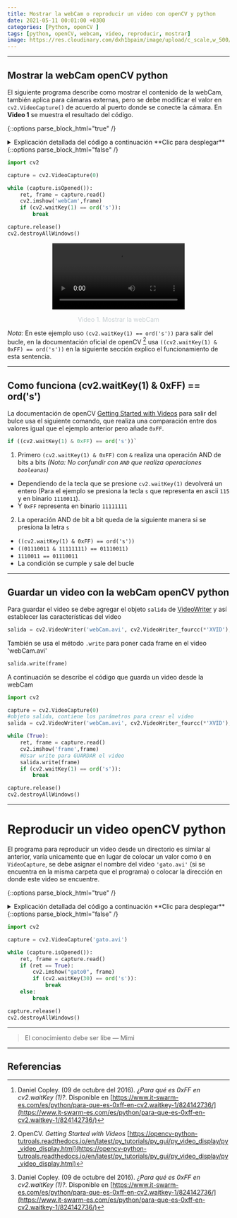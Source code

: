 ```yaml
---
title: Mostrar la webCam o reproducir un video con openCV y python
date: 2021-05-11 00:01:00 +0300
categories: [Python, openCV ]
tags: [python, openCV, webcam, video, reproducir, mostrar]   
image: https://res.cloudinary.com/dxh1bpaim/image/upload/c_scale,w_500/v1621181124/kipunaEC/webCam/portada_qy7jvz.gif
---
```


***

## Mostrar la webCam openCV python

El siguiente programa describe como mostrar el contenido de la webCam, también aplica para cámaras externas, pero se debe modificar el valor en `cv2.VideoCapture()` de acuerdo al puerto donde se conecte la cámara. En **Video 1** se muestra el resultado del código.

{::options parse_block_html="true" /}

<details>
<summary markdown='span'> Explicación detallada del código a continuación **Clic para desplegar** 
</summary>

1. `import cv2`, importar la librería de openCV 
2. `capture = cv2.VideoCapture(0)`, crear un objeto `capture` de `VideoCapture(0)`
 * Tiene como argumento `0` para leer la webCam. También recibe valores como -1, 1, etc si se conecta en otros puertos otras cámaras.
3. `while (capture.isOpened()):`
 * `capture.isOpened()` Devuelve `True` si la captura de video ya se ha inicializado.
4. `ret, frame = capture.read()`, usa el objeto `capture` para leer la información de la webCam
 * `frame` información del video frame por frame
 * `ret` valor booleano `TRUE` si `frame` es leído correctamente 
5. `if (cv2.waitKey(1) == ord('s')):`, sentencia  [if](https://docs.python.org/3/tutorial/controlflow.html) compara dos valores, si se cumple la condición termina el bucle.
 * `cv2.waitKey(1)`, si una tecla es presionada, regresa un valor de acuerdo al código [ascii](http://www.asciitable.com/), mientras no se presione una tecla devuelve el valor de `-1` 
 * `ord('s')` la función [ord](https://docs.python.org/3/library/functions.html#ord) recibe un caracter y devuelve un valor que representa a ese caracter.
 * La condición [^1]  queda de la siguiente manera: `(cv2.waitKey(1) == ord('s'))` --> `1110011 == 01110011` (Cuando se cuple, sale del bucle)
6. `capture.release()` para liberar la captura
7. `cv2.destroyAllWindows()` cerrar todas las ventanas

</details>
{::options parse_block_html="false" /} 
  

```python
import cv2

capture = cv2.VideoCapture(0)

while (capture.isOpened()):
    ret, frame = capture.read()
    cv2.imshow('webCam',frame)
    if (cv2.waitKey(1) == ord('s')):
        break

capture.release()
cv2.destroyAllWindows()
```

<center>
<video src="https://res.cloudinary.com/dxh1bpaim/video/upload/c_scale,w_500/v1621182764/kipunaEC/webCam/video_vtfxj0.mp4" controls>
  Tu navegador no implementa el elemento <code>video</code>.
</video>
</center>
<center>
<p style="color: rgb(199,207,210);"> Video 1. Mostrar la webCam </p>
</center>

*Nota:* En este ejemplo uso `(cv2.waitKey(1) == ord('s'))` para salir del bucle, en la documentación oficial de openCV [^2]  usa `((cv2.waitKey(1) & 0xFF) == ord('s'))` en la siguiente sección explico el funcionamiento de esta sentencia.



***

## Como funciona (cv2.waitKey(1) & 0xFF) == ord('s')

La documentación de openCV [Getting Started with Videos](https://opencv-python-tutroals.readthedocs.io/en/latest/py_tutorials/py_gui/py_video_display/py_video_display.html) para salir del bulce usa el siguiente comando, que realiza una comparación entre dos valores igual que el ejemplo anterior pero añade `0xFF`.  
```python
if ((cv2.waitKey(1) & 0xFF) == ord('s'))`
```

1. Primero `(cv2.waitKey(1) & 0xFF)` con `&` realiza una operación AND de bits a bits *(Nota: No confundir con `AND` que realiza operaciones `booleanas`)* 
 * Dependiendo de la tecla que se presione `cv2.waitKey(1)` devolverá un entero (Para el ejemplo se presiona la tecla `s` que representa en ascii `115` y en binario `1110011`). 
 * Y `0xFF` representa en binario `11111111`
2. La operación AND de bit a bit queda de la siguiente manera si se presiona la letra `s`
 * `((cv2.waitKey(1) & 0xFF) == ord('s'))`
 * `((01110011 & 11111111) == 01110011)`
 * `1110011 == 01110011`
 * La condición se cumple y sale del bucle

***

## Guardar un video con la webCam openCV python

Para guardar el video se debe agregar el objeto `salida` de [VideoWriter](../VideoWriter-openCV-python/) y así establecer las características del video

```python
salida = cv2.VideoWriter('webCam.avi', cv2.VideoWriter_fourcc(*'XVID'), 10, (640,480))
```
También  se usa el método `.write` para poner cada frame en el video 'webCam.avi'
```python
salida.write(frame)
```
A continuación se describe el código que guarda un video desde la webCam

```python
import cv2

capture = cv2.VideoCapture(0)
#objeto salida, contiene los parámetros para crear el video
salida = cv2.VideoWriter('webCam.avi', cv2.VideoWriter_fourcc(*'XVID'), 10, (640,480))

while (True):
    ret, frame = capture.read()
    cv2.imshow('frame',frame)
    #Usar write para GUARDAR el video
    salida.write(frame)
    if (cv2.waitKey(1) == ord('s')):
        break

capture.release()
cv2.destroyAllWindows()
```
***

# Reproducir un video openCV python 

El programa para reproducir un video desde un directorio es similar al anterior, varía unicamente que en lugar de colocar un valor como `0` en `VideoCapture`, se debe asignar el nombre del video `'gato.avi'` (si se encuentra en la misma carpeta que el programa) o colocar la dirección en donde este video se encuentre. 

{::options parse_block_html="true" /}

<details>
<summary markdown='span'> Explicación detallada del código a continuación **Clic para desplegar** 
</summary>

1. `import cv2`, importar la librería de openCV 
2. `capture = cv2.VideoCapture('gato.avi')`, crear un objeto `capture` de `VideoCapture(0)`
 * Tiene como argumento entre comillas el nombre del video. También se puede usar el path del video `cv2.VideoCapture('/home/noemi/Escritorio/reproducir_Videos/gato.avi')`
3. `while (capture.isOpened()):`
 * `capture.isOpened()` Devuelve `True` si la captura de video ya se ha inicializado.
4. `ret, frame = capture.read()`, usa el objeto `capture` para leer la información de la webCam
 * `frame` información del video frame por frame
 * `ret` valor booleano `TRUE` si el `frame` es leído correctamente 
5. `if (ret == True)`, si `ret` es `True` ejecutará lo que este dentro de la sentencia `if`. 
6. `if (cv2.waitKey(30) == ord('s')):`, sentencia  [if](https://docs.python.org/3/tutorial/controlflow.html) compara dos valores, si se cumple la condición termina el bucle.
 * `cv2.waitKey(30)`, si una tecla es presionada, regresa un valor de acuerdo al código [ascii](http://www.asciitable.com/), mientras no se presione una tecla devuelve `-1`. *Nota: algunos videos pueden reproducirse mas rápido o mas lento de acuerdo a las características como el bitrate, openCV tratará de reproducir el archivo rápido, para modificar eso se puede variar el valor* de `cv2.waitKey(30)`
 * `ord('s')` la función [ord](https://docs.python.org/3/library/functions.html#ord) recibe un caracter y devuelve un valor que representa a ese caracter.
 * La condición [^1]  queda de la siguiente manera cuando se presiona la tecla `s`: `(cv2.waitKey(1) == ord('s'))` --> `01110011 == 01110011`
6. `capture.release()` para liberar la captura
7. `cv2.destroyAllWindows()` cerrar todas las ventanas

</details>
{::options parse_block_html="false" /} 

```python
import cv2

capture = cv2.VideoCapture('gato.avi')

while (capture.isOpened()):
    ret, frame = capture.read()
    if (ret == True):
        cv2.imshow("gato0", frame)
        if (cv2.waitKey(30) == ord('s')):
            break
    else:
        break

capture.release()
cv2.destroyAllWindows()
```

*** 

> El conocimiento debe ser libe  — Mimi

***


## Referencias

[^1]: Daniel Copley. (09 de octubre del 2016). *¿Para qué es 0xFF en cv2.waitKey (1)?*. Disponible en [https://www.it-swarm-es.com/es/python/para-que-es-0xff-en-cv2.waitkey-1/824142736/](https://www.it-swarm-es.com/es/python/para-que-es-0xff-en-cv2.waitkey-1/824142736/)

[^2]: OpenCV. *Getting Started with Videos* [https://opencv-python-tutroals.readthedocs.io/en/latest/py_tutorials/py_gui/py_video_display/py_video_display.html](https://opencv-python-tutroals.readthedocs.io/en/latest/py_tutorials/py_gui/py_video_display/py_video_display.html)
